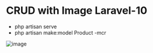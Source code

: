 # CRUD with Image Laravel-10
- php artisan serve
- php artisan make:model Product -mcr 


![image](https://user-images.githubusercontent.com/98692798/235460407-994e6170-cbbb-4bd9-a40b-2c8cb6271df9.png)
